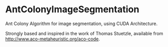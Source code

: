AntColonyImageSegmentation
==========================

Ant Colony Algorithm for image segmentation, using CUDA Architecture.

Strongly based and inspired in the work of Thomas Stuetzle, available from http://www.aco-metaheuristic.org/aco-code. 
